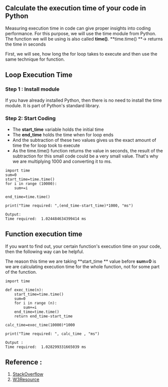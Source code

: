 ## Calculate the execution time of your code in Python

Measuring execution time in code can give proper insights into coding performance. For this purpose,
we will use the time module from Python. The function we will be using is also called **time()**.
**time.time() **-> returns the time in seconds 

First, we will see, how long the for loop takes to execute and then use the same technique for function.

## Loop Execution Time
### Step 1 : Install module
If you have already installed Python, then there is no need to install the time module. It is part of Python's standard library.
### Step 2: Start Coding

- The **start_time** variable holds the initial time 
- The **end_time** holds the time when for loop ends 
- And the subtraction of these two values gives us the exact amount of time the for loop took to execute
- As the time.time() function returns the value in seconds, the result of the subtraction for this small code could be a very small value. That's why we are multiplying 1000 and converting it to ms.

```
import time
sum=0
start_time=time.time()
for i in range (10000):
    sum+=i

end_time=time.time()

print("Time required: ",(end_time-start_time)*1000, "ms")

``` 

```
Output:
Time required:  1.024484634399414 ms
``` 
## Function execution time
If you want to find out, your certain function's execution time on your code, then the following way can be helpful. 

The reason this time we are taking **start_time ** value before **sum=0** is we are calculating execution time for the whole function, not for some part of the function.
```
import time

def exec_time(n):
    start_time=time.time()
    sum=0
    for i in range (n):
        sum+=i
    end_time=time.time()
    return end_time-start_time

calc_time=exec_time(10000)*1000

print("Time required: ", calc_time , "ms")
``` 

```
Output :
Time required:  1.028299331665039 ms
``` 
## Reference :
1. [StackOverflow](https://stackoverflow.com/questions/42522650/cant-install-time-module)
2. [W3Resource](https://www.w3resource.com/python-exercises/python-basic-exercise-57.php)
